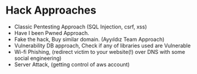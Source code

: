 # Hack Approaches

* Classic Pentesting Approach (SQL Injection, csrf, xss)
* Have I been Pwned Approach.
* Fake the hack, Buy similar domain. (Ayyıldız Team Approach)
* Vulnerability DB approach, Check if any of libraries used are Vulnerable
* Wi-fi Phishing, (redirect victim to your website(!) over DNS with some social engineering)
* Server Attack, (getting control of aws account)
